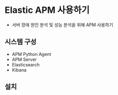 # Elastic APM 사용하기

* 서버 장애 원인 분석 및 성능 분석을 위해 APM 사용하기

## 시스템 구성
* APM Python Agent
* APM Server
* Elasticsearch
* Kibana

## 설치

